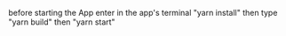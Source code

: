 before starting the App enter in the app's terminal
"yarn install"
then type "yarn build"
then "yarn start"
